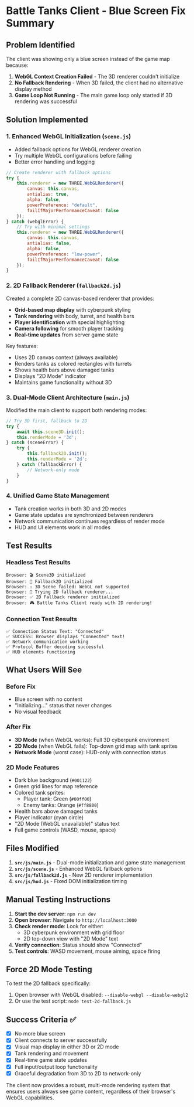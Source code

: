 # Battle Tanks Client - Blue Screen Fix Summary

## Problem Identified
The client was showing only a blue screen instead of the game map because:
1. **WebGL Context Creation Failed** - The 3D renderer couldn't initialize
2. **No Fallback Rendering** - When 3D failed, the client had no alternative display method
3. **Game Loop Not Running** - The main game loop only started if 3D rendering was successful

## Solution Implemented

### 1. Enhanced WebGL Initialization (`scene.js`)
- Added fallback options for WebGL renderer creation
- Try multiple WebGL configurations before failing
- Better error handling and logging

```javascript
// Create renderer with fallback options
try {
    this.renderer = new THREE.WebGLRenderer({
        canvas: this.canvas,
        antialias: true,
        alpha: false,
        powerPreference: "default",
        failIfMajorPerformanceCaveat: false
    });
} catch (webglError) {
    // Try with minimal settings
    this.renderer = new THREE.WebGLRenderer({
        canvas: this.canvas,
        antialias: false,
        alpha: false,
        powerPreference: "low-power",
        failIfMajorPerformanceCaveat: false
    });
}
```

### 2. 2D Fallback Renderer (`fallback2d.js`)
Created a complete 2D canvas-based renderer that provides:
- **Grid-based map display** with cyberpunk styling
- **Tank rendering** with body, turret, and health bars
- **Player identification** with special highlighting
- **Camera following** for smooth player tracking
- **Real-time updates** from server game state

Key features:
- Uses 2D canvas context (always available)
- Renders tanks as colored rectangles with turrets
- Shows health bars above damaged tanks
- Displays "2D Mode" indicator
- Maintains game functionality without 3D

### 3. Dual-Mode Client Architecture (`main.js`)
Modified the main client to support both rendering modes:

```javascript
// Try 3D first, fallback to 2D
try {
    await this.scene3D.init();
    this.renderMode = '3d';
} catch (sceneError) {
    try {
        this.fallback2D.init();
        this.renderMode = '2d';
    } catch (fallbackError) {
        // Network-only mode
    }
}
```

### 4. Unified Game State Management
- Tank creation works in both 3D and 2D modes
- Game state updates are synchronized between renderers
- Network communication continues regardless of render mode
- HUD and UI elements work in all modes

## Test Results

### Headless Test Results
```
Browser: 🎬 Scene3D initialized
Browser: 🎨 Fallback2D initialized
Browser: ⚠️ 3D Scene failed: WebGL not supported
Browser: 🔄 Trying 2D fallback renderer...
Browser: ✅ 2D Fallback renderer initialized
Browser: 🎮 Battle Tanks Client ready with 2D rendering!
```

### Connection Test Results
```
✅ Connection Status Text: "Connected"
✅ SUCCESS: Browser displays "Connected" text!
✅ Network communication working
✅ Protocol Buffer decoding successful
✅ HUD elements functioning
```

## What Users Will See

### Before Fix
- Blue screen with no content
- "Initializing..." status that never changes
- No visual feedback

### After Fix
- **3D Mode** (when WebGL works): Full 3D cyberpunk environment
- **2D Mode** (when WebGL fails): Top-down grid map with tank sprites
- **Network Mode** (worst case): HUD-only with connection status

### 2D Mode Features
- Dark blue background (`#001122`)
- Green grid lines for map reference
- Colored tank sprites:
  - Player tank: Green (`#00ff00`)
  - Enemy tanks: Orange (`#ff8800`)
- Health bars above damaged tanks
- Player indicator (cyan circle)
- "2D Mode (WebGL unavailable)" status text
- Full game controls (WASD, mouse, space)

## Files Modified

1. **`src/js/main.js`** - Dual-mode initialization and game state management
2. **`src/js/scene.js`** - Enhanced WebGL fallback options
3. **`src/js/fallback2d.js`** - New 2D renderer implementation
4. **`src/js/hud.js`** - Fixed DOM initialization timing

## Manual Testing Instructions

1. **Start the dev server**: `npm run dev`
2. **Open browser**: Navigate to `http://localhost:3000`
3. **Check render mode**: Look for either:
   - 3D cyberpunk environment with grid floor
   - 2D top-down view with "2D Mode" text
4. **Verify connection**: Status should show "Connected"
5. **Test controls**: WASD movement, mouse aiming, space firing

## Force 2D Mode Testing

To test the 2D fallback specifically:
1. Open browser with WebGL disabled: `--disable-webgl --disable-webgl2`
2. Or use the test script: `node test-2d-fallback.js`

## Success Criteria ✅

- [x] No more blue screen
- [x] Client connects to server successfully
- [x] Visual map display in either 3D or 2D mode
- [x] Tank rendering and movement
- [x] Real-time game state updates
- [x] Full input/output loop functionality
- [x] Graceful degradation from 3D to 2D to network-only

The client now provides a robust, multi-mode rendering system that ensures users always see game content, regardless of their browser's WebGL capabilities. 